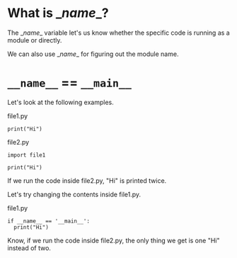 # What is __name_\_?

The __name_\_ variable let's us know whether the specific code is running as a module or directly.

We can also use __name_\_ for figuring out the module name.

# `__name__` == `__main__`

Let's look at the following examples.

file1.py

```
print("Hi")
```

file2.py

```
import file1

print("Hi")
```

If we run the code inside file2.py, "Hi" is printed twice.

Let's try changing the contents inside file1.py.

file1.py

```
if __name__ == '__main__':
  print("Hi")
```

Know, if we run the code inside file2.py, the only thing we get is one "Hi" instead of two.
